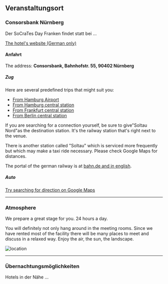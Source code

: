 ## Veranstaltungsort

### Consorsbank Nürnberg

Der SoCraTes Day Franken findet statt bei ...

[The hotel's website (German only)](http://www.hotel-park-soltau.de/)

#### Anfahrt
The address: **Consorsbank, Bahnhofstr. 55, 90402 Nürnberg**

##### Zug
Here are several predefined trips that might suit you:

* [From Hamburg Airport](http://reiseauskunft.bahn.de/bin/query.exe/en?revia=yes&existOptimizePrice=1&country=DEU&dbkanal_007=L01_S01_D001_KIN0001_qf-bahn_LZ003&ignoreTypeCheck=yes&S=Hamburg+Airport&REQ0JourneyStopsSID=&REQ0JourneyStopsS0A=7&Z=Soltau+Nord&REQ0JourneyStopsZID=&REQ0JourneyStopsZ0A=7&trip-type=single&date=Th%2C+24.08.17&time=16%3A00&timesel=arrive&returnTimesel=depart&optimize=0&travelProfile=-1&adult-number=1&children-number=0&infant-number=0&tariffTravellerType.1=E&tariffTravellerReductionClass.1=0&tariffTravellerAge.1=&qf-trav-bday-1=&tariffTravellerReductionClass.2=0&tariffTravellerReductionClass.3=0&tariffTravellerReductionClass.4=0&tariffTravellerReductionClass.5=0&tariffClass=2&start=1&qf.bahn.button.suchen=)
* [From Hamburg central station](http://reiseauskunft.bahn.de/bin/query.exe/en?revia=yes&existOptimizePrice=1&country=DEU&dbkanal_007=L01_S01_D001_KIN0001_qf-bahn_LZ003&ignoreTypeCheck=yes&S=Hamburg+Hbf&REQ0JourneyStopsSID=&REQ0JourneyStopsS0A=7&Z=Soltau+Nord&REQ0JourneyStopsZID=&REQ0JourneyStopsZ0A=7&trip-type=single&date=Th%2C+24.08.17&time=16%3A00&timesel=arrive&returnTimesel=depart&optimize=0&travelProfile=-1&adult-number=1&children-number=0&infant-number=0&tariffTravellerType.1=E&tariffTravellerReductionClass.1=0&tariffTravellerAge.1=&qf-trav-bday-1=&tariffTravellerReductionClass.2=0&tariffTravellerReductionClass.3=0&tariffTravellerReductionClass.4=0&tariffTravellerReductionClass.w5=0&tariffClass=2&start=1&qf.bahn.button.suchen=)
* [From Frankfurt central station](http://reiseauskunft.bahn.de/bin/query.exe/en?revia=yes&existOptimizePrice=1&country=DEU&dbkanal_007=L01_S01_D001_KIN0001_qf-bahn_LZ003&ignoreTypeCheck=yes&S=Frankfurt%28Main%29+Hbf&REQ0JourneyStopsSID=&REQ0JourneyStopsS0A=7&Z=Soltau+Nord&REQ0JourneyStopsZID=&REQ0JourneyStopsZ0A=7&trip-type=single&date=Th%2C+24.08.17&time=16%3A00&timesel=arrive&returnTimesel=depart&optimize=0&travelProfile=-1&adult-number=1&children-number=0&infant-number=0&tariffTravellerType.1=E&tariffTravellerReductionClass.1=0&tariffTravellerAge.1=&qf-trav-bday-1=&tariffTravellerReductionClass.2=0&tariffTravellerReductionClass.3=0&tariffTravellerReductionClass.4=0&tariffTravellerReductionClass.5=0&tariffClass=2&start=1&qf.bahn.button.suchen=)
* [From Berlin central station](http://reiseauskunft.bahn.de/bin/query.exe/en?revia=yes&existOptimizePrice=1&country=DEU&dbkanal_007=L01_S01_D001_KIN0001_qf-bahn_LZ003&ignoreTypeCheck=yes&S=Berlin+Hbf&REQ0JourneyStopsSID=&REQ0JourneyStopsS0A=7&Z=Soltau+Nord&REQ0JourneyStopsZID=&REQ0JourneyStopsZ0A=7&trip-type=single&date=Th%2C+24.08.17&time=16%3A00&timesel=arrive&returnTimesel=depart&optimize=0&travelProfile=-1&adult-number=1&children-number=0&infant-number=0&tariffTravellerType.1=E&tariffTravellerReductionClass.1=0&tariffTravellerAge.1=&qf-trav-bday-1=&tariffTravellerReductionClass.2=0&tariffTravellerReductionClass.3=0&tariffTravellerReductionClass.4=0&tariffTravellerReductionClass.5=0&tariffClass=2&start=1&qf.bahn.button.suchen=)

If you are searching for a connection yourself, be sure to give"Soltau Nord"as the destination station. It's the railway station that's right next to the venue.

There is another station called "Soltau" which is serviced more frequently but which may make a taxi ride necessary. Please check Google Maps for distances.

The portal of the german railway is at [bahn.de and in english](http://www.bahn.de/p_en/view/index.shtml).

##### Auto
[Try searching for direction on Google Maps](https://www.google.de/maps/dir//Winsener+Stra%C3%9Fe+111,+29614+Soltau/@53.0017002,9.7903546,12z/data=!3m1!4b1!4m8!4m7!1m0!1m5!1m1!1s0x47b1b35f8a0e5ea9:0x581ef3c0be6300d0!2m2!1d9.85902!2d53.00172)

---
### Atmosphere
We prepare a great stage for you. 24 hours a day.

You will definitely not only hang around in the meeting rooms. Since we have rented most of the facility there will be many places to meet and discuss in a relaxed way. Enjoy the air, the sun, the landscape.

![location](https://www.socrates-conference.de/img/soltau-inner-yard.jpg)

---
### Übernachtungsmöglichkeiten

Hotels in der Nähe ...
